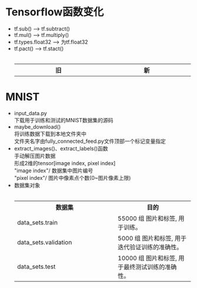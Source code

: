 # Tensorflow函数变化
  * tf.sub() --> tf.subtract()
  * tf.mul() --> tf.multiply()
  * tf.types.float32 --> 为tf.float32
  * tf.pact() --> tf.stact()  
  <div align="center"><table><tr><th width="500"><b>旧</b></th><th width="500"><b>新</b></th></tr></table></div>

# MNIST
  * input\_data.py  
       下载用于训练和测试的MNIST数据集的源码  
  * maybe\_download()  
       将训练数据下载到本地文件夹中  
       文件夹名字由fully\_connected_feed.py文件顶部一个标记变量指定
  * extract\_images()、extract\_labels()函数  
       手动解压图片数据  
       形成2维的tensor[image index, pixel index]  
       "image index"/  数据集中图片编号  
       "pixel index"/    图片中像素点个数(0~图片像素上限)
  * 数据集对象  
        <div align="center"> <table>
 <tr><th width="500"><b>数据集</b></th><th width="500"><b>目的</b></th></tr>
 <tr><td>data_sets.train</td><td>55000 组 图片和标签, 用于训练。</td></tr>
 <tr><td>data_sets.validation</td><td>5000 组 图片和标签, 用于迭代验证训练的准确性。</td></tr>
 <tr><td>data_sets.test</td><td>10000 组 图片和标签, 用于最终测试训练的准确性。</td></tr>
                             </table></div><br>
